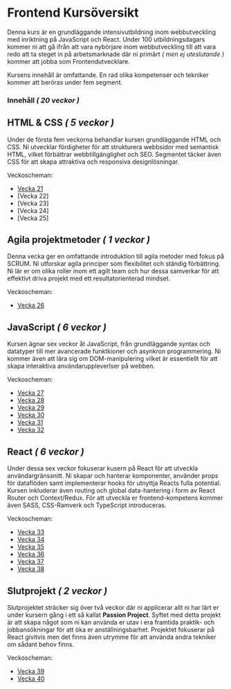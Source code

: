# Frontend Kursöversikt

Denna kurs är en grundläggande intensivutbildning inom webbutveckling med inriktning på JavaScript och React. Under 100 utbildningsdagars kommer ni att  gå ifrån att vara nybörjare inom webbutveckling till att vara redo att ta steget in på arbetsmarknade där ni primärt _( men ej uteslutande )_ kommer att jobba som Frontendutvecklare.

Kursens innehåll är omfattande. En rad olika kompetenser och tekniker kommer att beröras under fem segment.

### Innehåll _( 20 veckor )_

## HTML & CSS _( 5 veckor )_

Under de första fem veckorna behandlar kursen grundläggande HTML och CSS. Ni utvecklar fördigheter för att strukturera webbsidor med semantisk HTML, vilket förbättrar webbtillgänglighet och SEO. Segmentet täcker även CSS för att skapa attraktiva och responsiva designlösningar.

Veckoscheman:
* [Vecka 21](https://github.com/Lexicon-Frontend-2024/schedule-week-21)
* [Vecka 22]
* [Vecka 23]
* [Vecka 24]
* [Vecka 25]

## Agila projektmetoder _( 1 veckor )_

Denna vecka ger en omfattande introduktion till agila metoder med fokus på SCRUM. Ni utforskar agila principer som flexibilitet och ständig förbättring. Ni lär er om olika roller inom ett agilt team och hur dessa samverkar för att effektivt driva projekt med ett resultatorienterad mindset.

Veckoscheman:
* [Vecka 26]()

## JavaScript _( 6 veckor )_

Kursen ägnar sex veckor åt JavaScript, från grundläggande syntax och datatyper till mer avancerade funktkioner och asynkron programmering. Ni kommer även att lära sig om DOM-manipulering vilket är essentiellt för att skapa interaktiva användaruppleverlser på webben.

Veckoscheman:
* [Vecka 27]()
* [Vecka 28]()
* [Vecka 29]()
* [Vecka 30]()
* [Vecka 31]()
* [Vecka 32]()
  
## React _( 6 veckor )_

Under dessa sex veckor fokuserar kusern på React för att utveckla användargränssnitt. Ni skapar och hanterar komponenter, använder props för dataflöden samt implementerar hooks för utnyttja Reacts fulla potential. Kursen inkluderar även routing och global data-hantering i form av React Router och Context/Redux. För att utveckla er frontend-kompetens kommer även SASS, CSS-Ramverk och TypeScript introduceras.

Veckoscheman:
* [Vecka 33]()
* [Vecka 34]()
* [Vecka 35]()
* [Vecka 36]()
* [Vecka 37]()
* [Vecka 38]()
  
## Slutprojekt _( 2 veckor )_

Slutprojektet sträcker sig över två veckor där ni applicerar allt ni har lärt er under kursern gång i ett så kallat **Passion Project**. Syftet med detta projekt är att skapa något som ni kan använda er utav i era framtida praktik- och jobbansökningar för att öka er anställningsbarhet. Projektet fokuserar på React givitvis men det finns även utrymme för att använda andra tekniker om sådant behov finns. 

Veckoscheman:
* [Vecka 39]()
* [Vecka 40]()
